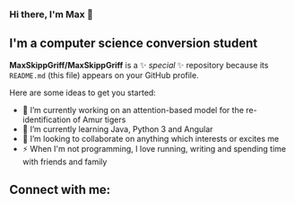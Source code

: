 ### Hi there, I'm Max 👋

## I'm a computer science conversion student


**MaxSkippGriff/MaxSkippGriff** is a ✨ _special_ ✨ repository because its `README.md` (this file) appears on your GitHub profile.

Here are some ideas to get you started:

- 🔭 I’m currently working on an attention-based model for the re-identification of Amur tigers
- 🌱 I’m currently learning Java, Python 3 and Angular
- 👯 I’m looking to collaborate on anything which interests or excites me
- ⚡ When I'm not programming, I love running, writing and spending time with friends and family

## Connect with me:
